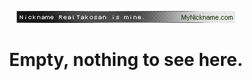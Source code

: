 
<p align="center">
  <img src="img.gif" />
</p>
<center><h1>Empty, nothing to see here.</h1></center>
